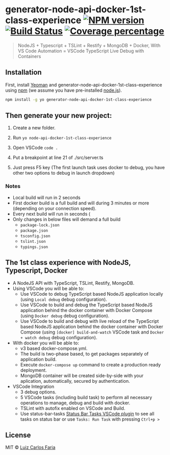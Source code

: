 # generator-node-api-docker-1st-class-experience [![NPM version][npm-image]][npm-url] [![Build Status][travis-image]][travis-url] [![Coverage percentage][coveralls-image]][coveralls-url]
> NodeJS + Typescript + TSLint + Restify + MongoDB + Docker, With VS Code Automation = VSCode TypeScript Live Debug with Containers

## Installation

First, install [Yeoman](http://yeoman.io) and generator-node-api-docker-1st-class-experience using [npm](https://www.npmjs.com/) (we assume you have pre-installed [node.js](https://nodejs.org/)).

```bash
npm install -g yo generator-node-api-docker-1st-class-experience
```

## Then generate your new project:

1. Create a new folder.

2. Run ```yo node-api-docker-1st-class-experience```

3. Open VSCode `code .`

4. Put a breakpoint at line 21 of ./src/server.ts 

5. Just press F5 key (The first launch task uses docker to debug, you have other two options to debug in launch dropdown)

### Notes
* Local build will run in 2 seconds
* First docker build is a full build and will during 3 minutes or more (depending on your connection speed).
* Every next build will run in seconds (
* Only changes in below files will demand a full build
  * `package-lock.json`
  * `package.json`
  * `tsconfig.json`
  * `tslint.json`
  * `typings.json`


## The 1st class experience with NodeJS, Typescript, Docker

 * A NodeJS API with TypeScript, TSLint, Restify, MongoDB.
 * Using VSCode you will be able to:
    * Use VSCode to debug TypeScript based NodeJS application locally (using `Local debug` debug configuration).
    * Use VSCode to build and debug the TypeScript based NodeJS application behind the docker container with Docker Compose (using `Docker debug` debug configuration).
    * Use VSCode to build and debug with live reload of the TypeScript based NodeJS application behind the docker container with Docker Compose (using `[docker] build-and-watch` VSCode task and `Docker + watch debug` debug configuration).
 * With docker you will be able to:
    * v3 based docker-compose.yml.
    * The build is two-phase based, to get packages separately of application build.
    * Execute `docker-compose up` command to create a production ready deployment.
    * MongoDB container will be created side-by-side with your aplication, automatically, secured by authentication.
 * VSCode Integration
    * 3 debug options.
    * 5 VSCode tasks (including build task) to perform all necessary operations to manage, debug and build with docker.
    * TSLint with autofix enabled on VSCode and Build.
    * Use status-bar-tasks [Status Bar Tasks VSCode plugin][status-bar-tasks-url]  to see all tasks on status bar or use `Tasks: Run Task` with pressing `Ctrl+p >`
 

## License

MIT © [Luiz Carlos Faria](http://luizcarlosfaria.net/)


[npm-image]: https://badge.fury.io/js/generator-node-api-docker-1st-class-experience.svg
[npm-url]: https://npmjs.org/package/generator-node-api-docker-1st-class-experience
[travis-image]: https://travis-ci.org/luizcarlosfaria/generator-node-api-docker-1st-class-experience.svg?branch=master
[travis-url]: https://travis-ci.org/luizcarlosfaria/generator-node-api-docker-1st-class-experience
[daviddm-image]: https://david-dm.org/luizcarlosfaria/generator-node-api-docker-1st-class-experience.svg?theme=shields.io
[daviddm-url]: https://david-dm.org/luizcarlosfaria/generator-node-api-docker-1st-class-experience
[coveralls-image]: https://coveralls.io/repos/luizcarlosfaria/generator-node-api-docker-1st-class-experience/badge.svg
[coveralls-url]: https://coveralls.io/r/luizcarlosfaria/generator-node-api-docker-1st-class-experience
[status-bar-tasks-url]:https://marketplace.visualstudio.com/items?itemName=GuardRex.status-bar-tasks
